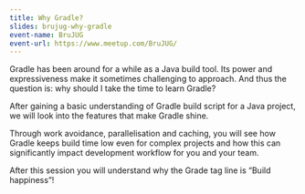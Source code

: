 ```yaml
---
title: Why Gradle?
slides: brujug-why-gradle
event-name: BruJUG
event-url: https://www.meetup.com/BruJUG/
---
```


Gradle has been around for a while as a Java build tool. Its power and expressiveness make it sometimes challenging to approach. And thus the question is: why should I take the time to learn Gradle?

After gaining a basic understanding of Gradle build script for a Java project, we will look into the features that make Gradle shine.

Through work avoidance, parallelisation and caching, you will see how Gradle keeps build time low even for complex projects and how this can significantly impact development workflow for you and your team.

After this session you will understand why the Grade tag line is “Build happiness”!
